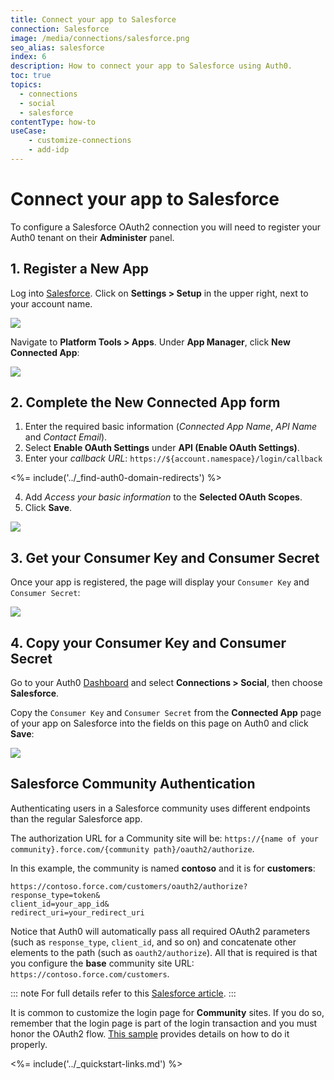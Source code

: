 ```yaml
---
title: Connect your app to Salesforce
connection: Salesforce
image: /media/connections/salesforce.png
seo_alias: salesforce
index: 6
description: How to connect your app to Salesforce using Auth0.
toc: true
topics:
  - connections
  - social
  - salesforce
contentType: how-to
useCase:
    - customize-connections
    - add-idp
---
```


# Connect your app to Salesforce

To configure a Salesforce OAuth2 connection you will need to register your Auth0 tenant on their **Administer** panel.

## 1. Register a New App

Log into [Salesforce](https://login.salesforce.com/). Click on **Settings > Setup** in the upper right, next to your account name.

![](/media/articles/connections/social/salesforce/salesforce-register-1a.png)

Navigate to **Platform Tools > Apps**. Under **App Manager**, click **New Connected App**:

![](/media/articles/connections/social/salesforce/salesforce-register-1b.png)

## 2. Complete the New Connected App form

1. Enter the required basic information (*Connected App Name*, *API Name* and *Contact Email*).
2. Select **Enable OAuth Settings**  under **API (Enable OAuth Settings)**.
3. Enter your <dfn data-key="callback">callback URL</dfn>: `https://${account.namespace}/login/callback`

<%= include('../_find-auth0-domain-redirects') %>

4. Add *Access your basic information* to the **Selected OAuth Scopes**.
5. Click **Save**.

  ![](/media/articles/connections/social/salesforce/salesforce-register-2.png)

## 3. Get your Consumer Key and Consumer Secret

Once your app is registered, the page will display your `Consumer Key` and `Consumer Secret`:

![](/media/articles/connections/social/salesforce/salesforce-register-3.png)

## 4. Copy your Consumer Key and Consumer Secret

Go to your Auth0 [Dashboard](${manage_url}/#/connections/social) and select **Connections > Social**, then choose **Salesforce**.

Copy the `Consumer Key` and `Consumer Secret` from the **Connected App** page of your app on Salesforce into the fields on this page on Auth0 and click **Save**:

![](/media/articles/connections/social/salesforce/salesforce-register-4.png)

## Salesforce Community Authentication

Authenticating users in a Salesforce community uses different endpoints than the regular Salesforce app.

The authorization URL for a Community site will be: `https://{name of your community}.force.com/{community path}/oauth2/authorize`.

In this example, the community is named __contoso__ and it is for __customers__: 

```text
https://contoso.force.com/customers/oauth2/authorize?
response_type=token&
client_id=your_app_id&
redirect_uri=your_redirect_uri
```

Notice that Auth0 will automatically pass all required OAuth2 parameters (such as `response_type`, `client_id`, and so on) and concatenate other elements to the path (such as `oauth2/authorize`). All that is required is that you configure the __base__ community site URL: `https://contoso.force.com/customers`.

::: note
For full details refer to this [Salesforce article](http://www.salesforce.com/us/developer/docs/chatterapi/Content/quickstart_communities.htm).
:::

It is common to customize the login page for __Community__ sites. If you do so, remember that the login page is part of the login transaction and you must honor the OAuth2 flow. [This sample](https://github.com/salesforceidentity/basic-custom-login) provides details on how to do it properly.

<%= include('../_quickstart-links.md') %>
